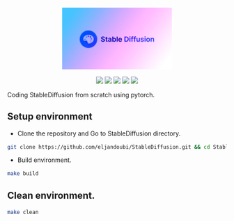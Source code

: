 <p align="center">
    <a href="docs/imgs/StableDiffusion-Model-Logo.jpg">
        <img src="docs/imgs/StableDiffusion-Model-Logo.jpg" width="50%"/>
    </a>
</p>

<p align="center">
    <a href="License"><img src="https://img.shields.io/github/license/eljandoubi/StableDiffusion"></a>
    <a href="Linux"><img src="https://img.shields.io/github/actions/workflow/status/eljandoubi/StableDiffusion/linux-conda.yml?label=Linux"></a>
    <a href="Conda"><img src="https://img.shields.io/github/actions/workflow/status/eljandoubi/StableDiffusion/linux-conda.yml?label=Conda"></a>
    <a href="Pylint"><img src="https://img.shields.io/github/actions/workflow/status/eljandoubi/StableDiffusion/pylint-test.yml?label=Pylint"></a>
    <a href="Pytest"><img src="https://img.shields.io/github/actions/workflow/status/eljandoubi/StableDiffusion/pytest-ci.yml?label=Pytest"></a>
</p>

Coding StableDiffusion from scratch using pytorch.

## Setup environment
* Clone the repository and Go to StableDiffusion directory.
```bash
git clone https://github.com/eljandoubi/StableDiffusion.git && cd StableDiffusion
```

* Build environment.
```bash
make build
```

## Clean environment.
```bash
make clean
```